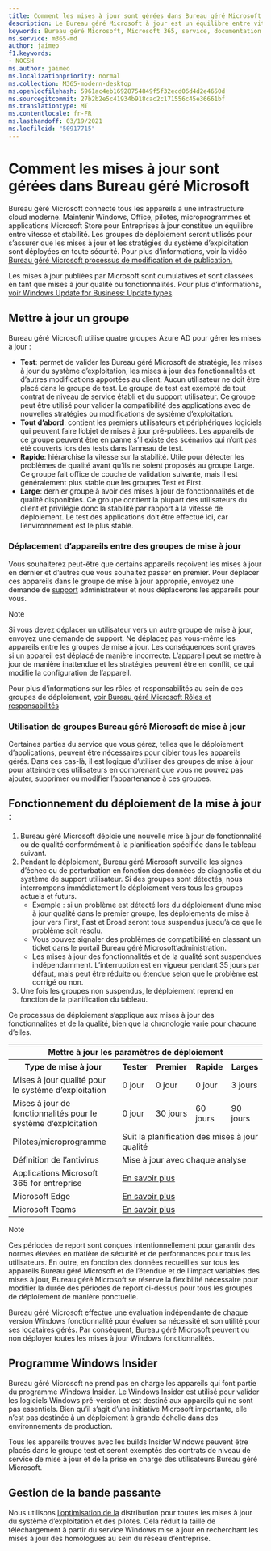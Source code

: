 ```yaml
---
title: Comment les mises à jour sont gérées dans Bureau géré Microsoft
description: Le Bureau géré Microsoft à jour est un équilibre entre vitesse et stabilité.
keywords: Bureau géré Microsoft, Microsoft 365, service, documentation
ms.service: m365-md
author: jaimeo
f1.keywords:
- NOCSH
ms.author: jaimeo
ms.localizationpriority: normal
ms.collection: M365-modern-desktop
ms.openlocfilehash: 5961ac4eb16928754849f5f32ecd06d4d2e4650d
ms.sourcegitcommit: 27b2b2e5c41934b918cac2c171556c45e36661bf
ms.translationtype: MT
ms.contentlocale: fr-FR
ms.lasthandoff: 03/19/2021
ms.locfileid: "50917715"
---
```

# <a name="how-updates-are-handled-in-microsoft-managed-desktop"></a>Comment les mises à jour sont gérées dans Bureau géré Microsoft


<!--This topic is the target for a "Learn more" link in the Admin Portal (aka.ms/update-rings); do not delete.-->

<!--Update management -->

Bureau géré Microsoft connecte tous les appareils à une infrastructure cloud moderne. Maintenir Windows, Office, pilotes, microprogrammes et applications Microsoft Store pour Entreprises à jour constitue un équilibre entre vitesse et stabilité. Les groupes de déploiement seront utilisés pour s’assurer que les mises à jour et les stratégies du système d’exploitation sont déployées en toute sécurité. Pour plus d’informations, voir la vidéo [Bureau géré Microsoft processus de modification et de publication.](https://www.microsoft.com/videoplayer/embed/RE4mWqP)

Les mises à jour publiées par Microsoft sont cumulatives et sont classées en tant que mises à jour qualité ou fonctionnalités.
Pour plus d’informations, [voir Windows Update for Business: Update types](/windows/deployment/update/waas-manage-updates-wufb#update-types). 

## <a name="update-groups"></a>Mettre à jour un groupe

Bureau géré Microsoft utilise quatre groupes Azure AD pour gérer les mises à jour :

- **Test**: permet de valider les Bureau géré Microsoft de stratégie, les mises à jour du système d’exploitation, les mises à jour des fonctionnalités et d’autres modifications apportées au client. Aucun utilisateur ne doit être placé dans le groupe de test. Le groupe de test est exempté de tout contrat de niveau de service établi et du support utilisateur. Ce groupe peut être utilisé pour valider la compatibilité des applications avec de nouvelles stratégies ou modifications de système d’exploitation.  
- **Tout d’abord**: contient les premiers utilisateurs et périphériques logiciels qui peuvent faire l’objet de mises à jour pré-publiées. Les appareils de ce groupe peuvent être en panne s’il existe des scénarios qui n’ont pas été couverts lors des tests dans l’anneau de test.
- **Rapide**: hiérarchise la vitesse sur la stabilité. Utile pour détecter les problèmes de qualité avant qu’ils ne soient proposés au groupe Large. Ce groupe fait office de couche de validation suivante, mais il est généralement plus stable que les groupes Test et First. 
- **Large**: dernier groupe à avoir des mises à jour de fonctionnalités et de qualité disponibles. Ce groupe contient la plupart des utilisateurs du client et privilégie donc la stabilité par rapport à la vitesse de déploiement. Le test des applications doit être effectué ici, car l’environnement est le plus stable. 

### <a name="moving-devices-between-update-groups"></a>Déplacement d’appareils entre des groupes de mise à jour
Vous souhaiterez peut-être que certains appareils reçoivent les mises à jour en dernier et d’autres que vous souhaitez passer en premier. Pour déplacer ces appareils dans le groupe de mise à jour approprié, envoyez une demande de [support](../working-with-managed-desktop/admin-support.md?view=o365-worldwide) administrateur et nous déplacerons les appareils pour vous. 

> [!NOTE]
> Si vous devez déplacer un utilisateur vers un autre groupe de mise à jour, envoyez une demande de support. Ne déplacez pas vous-même les appareils entre les groupes de mise à jour. Les conséquences sont graves si un appareil est déplacé de manière incorrecte. L’appareil peut se mettre à jour de manière inattendue et les stratégies peuvent être en conflit, ce qui modifie la configuration de l’appareil.

Pour plus d’informations sur les rôles et responsabilités au sein de ces groupes de déploiement, [voir Bureau géré Microsoft Rôles et responsabilités](../intro/roles-and-responsibilities.md)

### <a name="using-microsoft-managed-desktop-update-groups"></a>Utilisation de groupes Bureau géré Microsoft de mise à jour 
Certaines parties du service que vous gérez, telles que le déploiement d’applications, peuvent être nécessaires pour cibler tous les appareils gérés. Dans ces cas-là, il est logique d’utiliser des groupes de mise à jour pour atteindre ces utilisateurs en comprenant que vous ne pouvez pas ajouter, supprimer ou modifier l’appartenance à ces groupes. 

## <a name="how-update-deployment-works"></a>Fonctionnement du déploiement de la mise à jour :
1. Bureau géré Microsoft déploie une nouvelle mise à jour de fonctionnalité ou de qualité conformément à la planification spécifiée dans le tableau suivant.
2. Pendant le déploiement, Bureau géré Microsoft surveille les signes d’échec ou de perturbation en fonction des données de diagnostic et du système de support utilisateur. Si des groupes sont détectés, nous interrompons immédiatement le déploiement vers tous les groupes actuels et futurs.
    - Exemple : si un problème est détecté lors du déploiement d’une mise à jour qualité dans le premier groupe, les déploiements de mise à jour vers First, Fast et Broad seront tous suspendus jusqu’à ce que le problème soit résolu.
    - Vous pouvez signaler des problèmes de compatibilité en classant un ticket dans le portail Bureau géré Microsoft’administration.
    - Les mises à jour des fonctionnalités et de la qualité sont suspendues indépendamment. L’interruption est en vigueur pendant 35 jours par défaut, mais peut être réduite ou étendue selon que le problème est corrigé ou non.
3. Une fois les groupes non suspendus, le déploiement reprend en fonction de la planification du tableau.

Ce processus de déploiement s’applique aux mises à jour des fonctionnalités et de la qualité, bien que la chronologie varie pour chacune d’elles.




<table>
    <tr><th colspan="5">Mettre à jour les paramètres de déploiement</th></tr>
    <tr><th>Type de mise à jour</th><th>Tester</th><th>Premier</th><th>Rapide</th><th>Larges</th></tr>
    <tr><td>Mises à jour qualité pour le système d’exploitation</td><td>0 jour</td><td>0 jour</td><td>0 jour</td><td>3 jours</td></tr>
    <tr><td>Mises à jour de fonctionnalités pour le système d’exploitation</td><td>0 jour</td><td>30 jours</td><td>60 jours</td><td>90 jours</td></tr>
    <tr><td>Pilotes/microprogramme</td><td colspan="4">Suit la planification des mises à jour qualité</td></tr>
    <tr><td>Définition de l’antivirus</td><td colspan="4">Mise à jour avec chaque analyse</td></tr>
    <tr><td>Applications Microsoft 365 for entreprise</td><td colspan="4"><a href="/microsoft-365/managed-desktop/get-started/m365-apps#updates-to-microsoft-365-apps">En savoir plus</a></td></tr>
    <tr><td>Microsoft Edge</td><td colspan="4"><a href="/microsoft-365/managed-desktop/get-started/edge-browser-app#updates-to-microsoft-edge">En savoir plus</a></td></tr>
    <tr><td>Microsoft Teams</td><td colspan="4"><a href="/microsoft-365/managed-desktop/get-started/teams#updates">En savoir plus</a></td></tr>
</table>

>[!NOTE]
>Ces périodes de report sont conçues intentionnellement pour garantir des normes élevées en matière de sécurité et de performances pour tous les utilisateurs. En outre, en fonction des données recueillies sur tous les appareils Bureau géré Microsoft et de l’étendue et de l’impact variables des mises à jour, Bureau géré Microsoft se réserve la flexibilité nécessaire pour modifier la durée des périodes de report ci-dessus pour tous les groupes de déploiement de manière ponctuelle.
>
>Bureau géré Microsoft effectue une évaluation indépendante de chaque version Windows fonctionnalité pour évaluer sa nécessité et son utilité pour ses locataires gérés. Par conséquent, Bureau géré Microsoft peuvent ou non déployer toutes les mises à jour Windows fonctionnalités. 

## <a name="windows-insider-program"></a>Programme Windows Insider

Bureau géré Microsoft ne prend pas en charge les appareils qui font partie du programme Windows Insider. Le Windows Insider est utilisé pour valider les logiciels Windows pré-version et est destiné aux appareils qui ne sont pas essentiels. Bien qu’il s’agit d’une initiative Microsoft importante, elle n’est pas destinée à un déploiement à grande échelle dans des environnements de production. 

Tous les appareils trouvés avec les builds Insider Windows peuvent être placés dans le groupe test et seront exemptés des contrats de niveau de service de mise à jour et de la prise en charge des utilisateurs Bureau géré Microsoft.

## <a name="bandwidth-management"></a>Gestion de la bande passante

Nous utilisons [l’optimisation de la](/windows/deployment/update/waas-delivery-optimization) distribution pour toutes les mises à jour du système d’exploitation et des pilotes. Cela réduit la taille de téléchargement à partir du service Windows mise à jour en recherchant les mises à jour des homologues au sein du réseau d’entreprise.